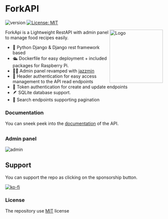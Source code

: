 # ForkAPI

![version](https://img.shields.io/badge/version-1.0.1-green) [![License: MIT](https://img.shields.io/badge/License-MIT-yellow.svg)](https://opensource.org/licenses/MIT) 

<img align="right" src="https://github.com/mikebgrep/foodie/blob/master/assets/logo.png" height="170px" alt="Logo">

ForkApi is a Lightweight RestAPI with admin panel to manage food recipes easily. 

 
   - 🐍 Python Django & Django rest framework based
   - 🛳 Dockerfile for easy deployment + included packages for Raspberry Pi.
   - 👨‍🍳 Admin panel revamped with [jazzmin](https://github.com/farridav/django-jazzmin)
   - 🔐 Header authentication for easy access management to the API read endpoints
   - 🔐 Token authentication for create and update endpoints
   - 🪶 SQLite database support.
   - 🔎 Search endpoints supporting pagination

### Documentation
You can sneek peek into  the [documentation](https://mikebgrep.github.io/forkapi/) of the API.
## 

### Admin panel 
![admin](https://github.com/mikebgrep/foodie/blob/master/assets/admin.gif)

## Support 
You can support the repo as clicking on the sponsorship button.

[![ko-fi](https://ko-fi.com/img/githubbutton_sm.svg)](https://ko-fi.com/mikebgrep)

### License
The repository use [MIT](https://opensource.org/licenses/MIT) license
